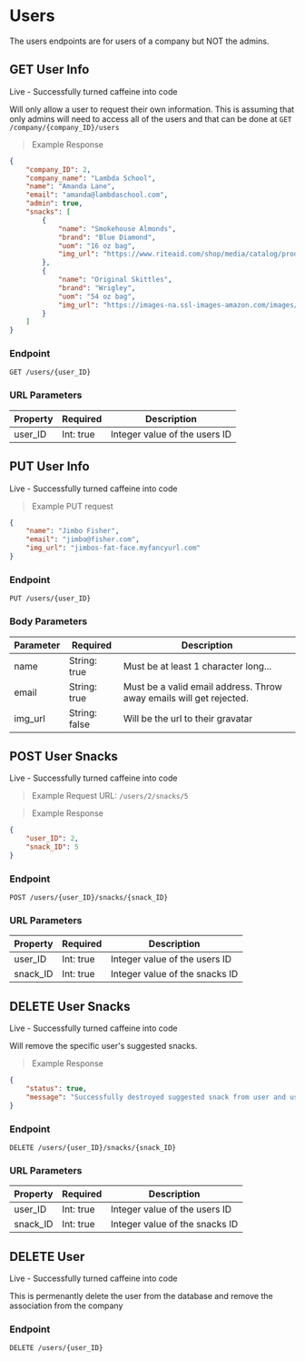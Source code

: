 # Users

The users endpoints are for users of a company but NOT the admins.

## GET User Info

<aside class="success">
Live - Successfully turned caffeine into code
</aside>

Will only allow a user to request their own information. This is assuming that only admins will need to access all of the users and that can be done at `GET /company/{company_ID}/users`

> Example Response

```json
{
    "company_ID": 2,
    "company_name": "Lambda School",
    "name": "Amanda Lane",
    "email": "amanda@lambdaschool.com",
    "admin": true,
    "snacks": [
        {
            "name": "Smokehouse Almonds",
            "brand": "Blue Diamond",
            "uom": "16 oz bag",
            "img_url": "https://www.riteaid.com/shop/media/catalog/product/cache/1/image/9df78eab33525d08d6e5fb8d27136e95/0/4/041570030837.jpg"
        },
        {
            "name": "Original Skittles",
            "brand": "Wrigley",
            "uom": "54 oz bag",
            "img_url": "https://images-na.ssl-images-amazon.com/images/I/71dHUI2QzEL._SX425_.jpg"
        }
    ]
}
```

### Endpoint

`GET /users/{user_ID}`

### URL Parameters

| Property | Required  | Description                   |
| -------- | --------- | ----------------------------- |
| user_ID  | Int: true | Integer value of the users ID |

## PUT User Info

<aside class="success">
Live - Successfully turned caffeine into code
</aside>

> Example PUT request

```json
{
    "name": "Jimbo Fisher",
    "email": "jimbo@fisher.com",
    "img_url": "jimbos-fat-face.myfancyurl.com"
}
```

### Endpoint

`PUT /users/{user_ID}`

### Body Parameters

| Parameter | Required      | Description                                                         |
| --------- | ------------- | ------------------------------------------------------------------- |
| name      | String: true  | Must be at least 1 character long...                                |
| email     | String: true  | Must be a valid email address. Throw away emails will get rejected. |
| img_url   | String: false | Will be the url to their gravatar                                   |

## POST User Snacks

<aside class="success">
Live - Successfully turned caffeine into code
</aside>

> Example Request URL: `/users/2/snacks/5`

> Example Response

```json
{
    "user_ID": 2,
    "snack_ID": 5
}
```

### Endpoint

`POST /users/{user_ID}/snacks/{snack_ID}`

### URL Parameters

| Property | Required  | Description                    |
| -------- | --------- | ------------------------------ |
| user_ID  | Int: true | Integer value of the users ID  |
| snack_ID | Int: true | Integer value of the snacks ID |

## DELETE User Snacks

<aside class="success">
Live - Successfully turned caffeine into code
</aside>

Will remove the specific user's suggested snacks.

> Example Response

```json
{
    "status": true,
    "message": "Successfully destroyed suggested snack from user and user's suggested snacks"
}
```

### Endpoint

`DELETE /users/{user_ID}/snacks/{snack_ID}`

### URL Parameters

| Property | Required  | Description                    |
| -------- | --------- | ------------------------------ |
| user_ID  | Int: true | Integer value of the users ID  |
| snack_ID | Int: true | Integer value of the snacks ID |

## DELETE User

<aside class="success">
Live - Successfully turned caffeine into code
</aside>

This is permenantly delete the user from the database and remove the association from the company

### Endpoint

`DELETE /users/{user_ID}`
